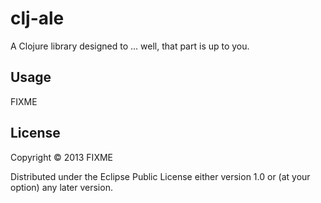 # clj-ale

A Clojure library designed to ... well, that part is up to you.

## Usage

FIXME

## License

Copyright © 2013 FIXME

Distributed under the Eclipse Public License either version 1.0 or (at
your option) any later version.
